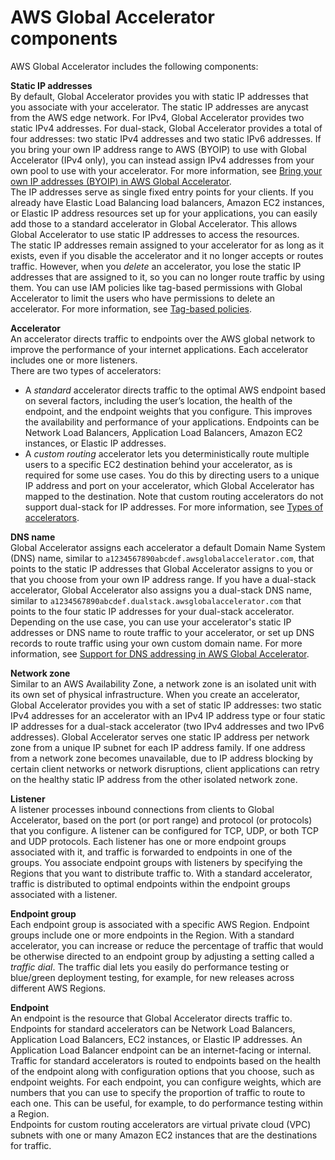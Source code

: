 # AWS Global Accelerator components<a name="introduction-components"></a>

AWS Global Accelerator includes the following components:

**Static IP addresses**  
By default, Global Accelerator provides you with static IP addresses that you associate with your accelerator\. The static IP addresses are anycast from the AWS edge network\. For IPv4, Global Accelerator provides two static IPv4 addresses\. For dual\-stack, Global Accelerator provides a total of four addresses: two static IPv4 addresses and two static IPv6 addresses\. If you bring your own IP address range to AWS \(BYOIP\) to use with Global Accelerator \(IPv4 only\), you can instead assign IPv4 addresses from your own pool to use with your accelerator\. For more information, see [Bring your own IP addresses \(BYOIP\) in AWS Global Accelerator](using-byoip.md)\.  
The IP addresses serve as single fixed entry points for your clients\. If you already have Elastic Load Balancing load balancers, Amazon EC2 instances, or Elastic IP address resources set up for your applications, you can easily add those to a standard accelerator in Global Accelerator\. This allows Global Accelerator to use static IP addresses to access the resources\.  
The static IP addresses remain assigned to your accelerator for as long as it exists, even if you disable the accelerator and it no longer accepts or routes traffic\. However, when you *delete* an accelerator, you lose the static IP addresses that are assigned to it, so you can no longer route traffic by using them\. You can use IAM policies like tag\-based permissions with Global Accelerator to limit the users who have permissions to delete an accelerator\. For more information, see [ Tag\-based policies](auth-and-access-control.md#access-control-manage-access-tag-policies)\.

**Accelerator**  
An accelerator directs traffic to endpoints over the AWS global network to improve the performance of your internet applications\. Each accelerator includes one or more listeners\.  
There are two types of accelerators:  
+ A *standard* accelerator directs traffic to the optimal AWS endpoint based on several factors, including the user’s location, the health of the endpoint, and the endpoint weights that you configure\. This improves the availability and performance of your applications\. Endpoints can be Network Load Balancers, Application Load Balancers, Amazon EC2 instances, or Elastic IP addresses\.
+ A *custom routing* accelerator lets you deterministically route multiple users to a specific EC2 destination behind your accelerator, as is required for some use cases\. You do this by directing users to a unique IP address and port on your accelerator, which Global Accelerator has mapped to the destination\. Note that custom routing accelerators do not support dual\-stack for IP addresses\.
For more information, see [ Types of accelerators](introduction-accelerator-types.md)\.

**DNS name**  
Global Accelerator assigns each accelerator a default Domain Name System \(DNS\) name, similar to `a1234567890abcdef.awsglobalaccelerator.com`, that points to the static IP addresses that Global Accelerator assigns to you or that you choose from your own IP address range\. If you have a dual\-stack accelerator, Global Accelerator also assigns you a dual\-stack DNS name, similar to `a1234567890abcdef.dualstack.awsglobalaccelerator.com` that points to the four static IP addresses for your dual\-stack accelerator\.  
Depending on the use case, you can use your accelerator's static IP addresses or DNS name to route traffic to your accelerator, or set up DNS records to route traffic using your own custom domain name\. For more information, see [Support for DNS addressing in AWS Global Accelerator](dns-addressing-custom-domains.dns-addressing.md)\.

**Network zone**  
Similar to an AWS Availability Zone, a network zone is an isolated unit with its own set of physical infrastructure\. When you create an accelerator, Global Accelerator provides you with a set of static IP addresses: two static IPv4 addresses for an accelerator with an IPv4 IP address type or four static IP addresses for a dual\-stack accelerator \(two IPv4 addresses and two IPv6 addresses\)\. Global Accelerator serves one static IP address per network zone from a unique IP subnet for each IP address family\. If one address from a network zone becomes unavailable, due to IP address blocking by certain client networks or network disruptions, client applications can retry on the healthy static IP address from the other isolated network zone\.

**Listener**  
A listener processes inbound connections from clients to Global Accelerator, based on the port \(or port range\) and protocol \(or protocols\) that you configure\. A listener can be configured for TCP, UDP, or both TCP and UDP protocols\. Each listener has one or more endpoint groups associated with it, and traffic is forwarded to endpoints in one of the groups\. You associate endpoint groups with listeners by specifying the Regions that you want to distribute traffic to\. With a standard accelerator, traffic is distributed to optimal endpoints within the endpoint groups associated with a listener\.

**Endpoint group**  
Each endpoint group is associated with a specific AWS Region\. Endpoint groups include one or more endpoints in the Region\. With a standard accelerator, you can increase or reduce the percentage of traffic that would be otherwise directed to an endpoint group by adjusting a setting called a *traffic dial*\. The traffic dial lets you easily do performance testing or blue/green deployment testing, for example, for new releases across different AWS Regions\. 

**Endpoint**  
An endpoint is the resource that Global Accelerator directs traffic to\.  
Endpoints for standard accelerators can be Network Load Balancers, Application Load Balancers, EC2 instances, or Elastic IP addresses\. An Application Load Balancer endpoint can be an internet\-facing or internal\. Traffic for standard accelerators is routed to endpoints based on the health of the endpoint along with configuration options that you choose, such as endpoint weights\. For each endpoint, you can configure weights, which are numbers that you can use to specify the proportion of traffic to route to each one\. This can be useful, for example, to do performance testing within a Region\.  
Endpoints for custom routing accelerators are virtual private cloud \(VPC\) subnets with one or many Amazon EC2 instances that are the destinations for traffic\.